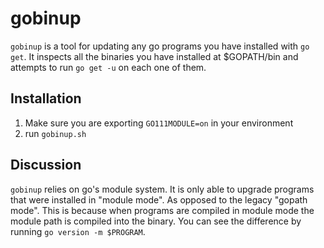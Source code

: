 gobinup
=======

`gobinup` is a tool for updating any go programs you have installed with `go get`. It inspects all the binaries you have installed at $GOPATH/bin and attempts to run `go get -u` on each one of them.

## Installation

1. Make sure you are exporting `GO111MODULE=on` in your environment
2. run `gobinup.sh`

## Discussion

`gobinup` relies on go's module system. It is only able to upgrade programs that were installed in "module mode". As opposed to the legacy "gopath mode". This is because when programs are compiled in module mode the module path is compiled into the binary. You can see the difference by running `go version -m $PROGRAM`. 